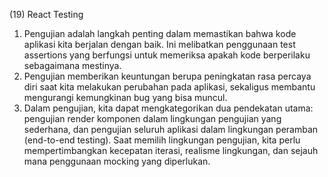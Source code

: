 (19) React Testing
1. Pengujian adalah langkah penting dalam memastikan bahwa kode aplikasi kita berjalan dengan baik. Ini melibatkan penggunaan test assertions yang berfungsi untuk memeriksa apakah kode berperilaku sebagaimana mestinya.
2. Pengujian memberikan keuntungan berupa peningkatan rasa percaya diri saat kita melakukan perubahan pada aplikasi, sekaligus membantu mengurangi kemungkinan bug yang bisa muncul.
3. Dalam pengujian, kita dapat mengkategorikan dua pendekatan utama: pengujian render komponen dalam lingkungan pengujian yang sederhana, dan pengujian seluruh aplikasi dalam lingkungan peramban (end-to-end testing). Saat memilih lingkungan pengujian, kita perlu mempertimbangkan kecepatan iterasi, realisme lingkungan, dan sejauh mana penggunaan mocking yang diperlukan.
